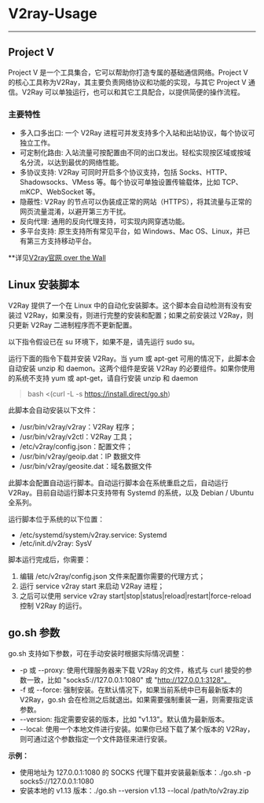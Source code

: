 # V2ray-Usage


---

## Project V 

Project V 是一个工具集合，它可以帮助你打造专属的基础通信网络。Project V 的核心工具称为V2Ray，其主要负责网络协议和功能的实现，与其它 Project V 通信。V2Ray 可以单独运行，也可以和其它工具配合，以提供简便的操作流程。

### 主要特性

* 多入口多出口: 一个 V2Ray 进程可并发支持多个入站和出站协议，每个协议可独立工作。
* 可定制化路由: 入站流量可按配置由不同的出口发出。轻松实现按区域或按域名分流，以达到最优的网络性能。
* 多协议支持: V2Ray 可同时开启多个协议支持，包括 Socks、HTTP、Shadowsocks、VMess 等。每个协议可单独设置传输载体，比如 TCP、mKCP、WebSocket 等。
* 隐蔽性: V2Ray 的节点可以伪装成正常的网站（HTTPS），将其流量与正常的网页流量混淆，以避开第三方干扰。
* 反向代理: 通用的反向代理支持，可实现内网穿透功能。
* 多平台支持: 原生支持所有常见平台，如 Windows、Mac OS、Linux，并已有第三方支持移动平台。

**详见[V2ray官网 over the Wall](https://www.v2ray.com)

## Linux 安装脚本

V2Ray 提供了一个在 Linux 中的自动化安装脚本。这个脚本会自动检测有没有安装过 V2Ray，如果没有，则进行完整的安装和配置；如果之前安装过 V2Ray，则只更新 V2Ray 二进制程序而不更新配置。

以下指令假设已在 su 环境下，如果不是，请先运行 sudo su。

运行下面的指令下载并安装 V2Ray。当 yum 或 apt-get 可用的情况下，此脚本会自动安装 unzip 和 daemon。这两个组件是安装 V2Ray 的必要组件。如果你使用的系统不支持 yum 或 apt-get，请自行安装 unzip 和 daemon

> bash <(curl -L -s https://install.direct/go.sh)

此脚本会自动安装以下文件：

* /usr/bin/v2ray/v2ray：V2Ray 程序；
* /usr/bin/v2ray/v2ctl：V2Ray 工具；
* /etc/v2ray/config.json：配置文件；
* /usr/bin/v2ray/geoip.dat：IP 数据文件
* /usr/bin/v2ray/geosite.dat：域名数据文件

此脚本会配置自动运行脚本。自动运行脚本会在系统重启之后，自动运行 V2Ray。目前自动运行脚本只支持带有 Systemd 的系统，以及 Debian / Ubuntu 全系列。

运行脚本位于系统的以下位置：

* /etc/systemd/system/v2ray.service: Systemd
* /etc/init.d/v2ray: SysV

脚本运行完成后，你需要：

1. 编辑 /etc/v2ray/config.json 文件来配置你需要的代理方式；
2. 运行 service v2ray start 来启动 V2Ray 进程；
3. 之后可以使用 service v2ray start|stop|status|reload|restart|force-reload 控制 V2Ray 的运行。

## go.sh 参数

go.sh 支持如下参数，可在手动安装时根据实际情况调整：

* -p 或 --proxy: 使用代理服务器来下载 V2Ray 的文件，格式与 curl 接受的参数一致，比如 "socks5://127.0.0.1:1080" 或 "http://127.0.0.1:3128"。
* -f 或 --force: 强制安装。在默认情况下，如果当前系统中已有最新版本的 V2Ray，go.sh 会在检测之后就退出。如果需要强制重装一遍，则需要指定该参数。
* --version: 指定需要安装的版本，比如 "v1.13"。默认值为最新版本。
* --local: 使用一个本地文件进行安装。如果你已经下载了某个版本的 V2Ray，则可通过这个参数指定一个文件路径来进行安装。

**示例：**

* 使用地址为 127.0.0.1:1080 的 SOCKS 代理下载并安装最新版本：./go.sh -p socks5://127.0.0.1:1080
* 安装本地的 v1.13 版本：./go.sh --version v1.13 --local /path/to/v2ray.zip

